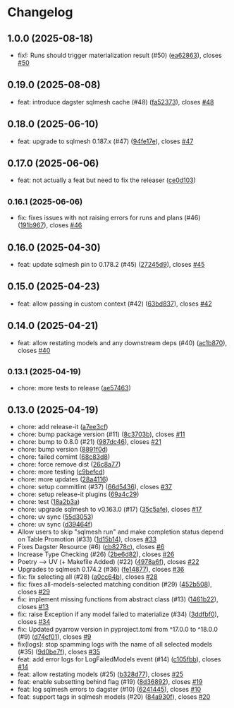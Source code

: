 # Changelog

## 1.0.0 (2025-08-18)

* fix!: Runs should trigger materialization result (#50) ([ea62863](https://github.com/opensource-observer/oso/commit/ea62863)), closes [#50](https://github.com/opensource-observer/oso/issues/50)

## 0.19.0 (2025-08-08)

* feat: introduce dagster sqlmesh cache (#48) ([fa52373](https://github.com/opensource-observer/oso/commit/fa52373)), closes [#48](https://github.com/opensource-observer/oso/issues/48)

## 0.18.0 (2025-06-10)

* feat: upgrade to sqlmesh 0.187.x (#47) ([94fe17e](https://github.com/opensource-observer/oso/commit/94fe17e)), closes [#47](https://github.com/opensource-observer/oso/issues/47)

## 0.17.0 (2025-06-06)

* feat: not actually a feat but need to fix the releaser ([ce0d103](https://github.com/opensource-observer/oso/commit/ce0d103))

## <small>0.16.1 (2025-06-06)</small>

* fix: fixes issues with not raising errors for runs and plans (#46) ([191b967](https://github.com/opensource-observer/oso/commit/191b967)), closes [#46](https://github.com/opensource-observer/oso/issues/46)

## 0.16.0 (2025-04-30)

* feat: update sqlmesh pin to 0.178.2 (#45) ([27245d9](https://github.com/opensource-observer/oso/commit/27245d9)), closes [#45](https://github.com/opensource-observer/oso/issues/45)

## 0.15.0 (2025-04-23)

* feat: allow passing in custom context (#42) ([63bd837](https://github.com/opensource-observer/oso/commit/63bd837)), closes [#42](https://github.com/opensource-observer/oso/issues/42)

## 0.14.0 (2025-04-21)

* feat: allow restating models and any downstream deps (#40) ([ac1b870](https://github.com/opensource-observer/oso/commit/ac1b870)), closes [#40](https://github.com/opensource-observer/oso/issues/40)

## <small>0.13.1 (2025-04-19)</small>

* chore: more tests to release ([ae57463](https://github.com/opensource-observer/oso/commit/ae57463))

## 0.13.0 (2025-04-19)

* chore: add release-it ([a7ee3cf](https://github.com/opensource-observer/oso/commit/a7ee3cf))
* chore: bump package version (#11) ([8c3703b](https://github.com/opensource-observer/oso/commit/8c3703b)), closes [#11](https://github.com/opensource-observer/oso/issues/11)
* chore: bump to 0.8.0 (#21) ([987dc46](https://github.com/opensource-observer/oso/commit/987dc46)), closes [#21](https://github.com/opensource-observer/oso/issues/21)
* chore: bump version ([8891f0d](https://github.com/opensource-observer/oso/commit/8891f0d))
* chore: failed comimt ([68c83d8](https://github.com/opensource-observer/oso/commit/68c83d8))
* chore: force remove dist ([26c8a77](https://github.com/opensource-observer/oso/commit/26c8a77))
* chore: more testing ([c9befcd](https://github.com/opensource-observer/oso/commit/c9befcd))
* chore: more updates ([28a4116](https://github.com/opensource-observer/oso/commit/28a4116))
* chore: setup commitlint (#37) ([66d5436](https://github.com/opensource-observer/oso/commit/66d5436)), closes [#37](https://github.com/opensource-observer/oso/issues/37)
* chore: setup release-it plugins ([69a4c29](https://github.com/opensource-observer/oso/commit/69a4c29))
* chore: test ([18a2b3a](https://github.com/opensource-observer/oso/commit/18a2b3a))
* chore: upgrade sqlmesh to v0.163.0 (#17) ([35c5afe](https://github.com/opensource-observer/oso/commit/35c5afe)), closes [#17](https://github.com/opensource-observer/oso/issues/17)
* chore: uv sync ([55d3053](https://github.com/opensource-observer/oso/commit/55d3053))
* chore: uv sync ([d39464f](https://github.com/opensource-observer/oso/commit/d39464f))
* Allow users to skip "sqlmesh run" and make completion status depend on Table Promotion (#33) ([1d15b14](https://github.com/opensource-observer/oso/commit/1d15b14)), closes [#33](https://github.com/opensource-observer/oso/issues/33)
* Fixes Dagster Resource (#6) ([cb8278c](https://github.com/opensource-observer/oso/commit/cb8278c)), closes [#6](https://github.com/opensource-observer/oso/issues/6)
* Increase Type Checking (#26) ([2be6d82](https://github.com/opensource-observer/oso/commit/2be6d82)), closes [#26](https://github.com/opensource-observer/oso/issues/26)
* Poetry --> UV (+ Makefile Added) (#22) ([4978a6f](https://github.com/opensource-observer/oso/commit/4978a6f)), closes [#22](https://github.com/opensource-observer/oso/issues/22)
* Upgrades to sqlmesh 0.174.2 (#36) ([fe14877](https://github.com/opensource-observer/oso/commit/fe14877)), closes [#36](https://github.com/opensource-observer/oso/issues/36)
* fix: fix selecting all (#28) ([a0cc64b](https://github.com/opensource-observer/oso/commit/a0cc64b)), closes [#28](https://github.com/opensource-observer/oso/issues/28)
* fix: fixes all-models-selected matching condition (#29) ([452b508](https://github.com/opensource-observer/oso/commit/452b508)), closes [#29](https://github.com/opensource-observer/oso/issues/29)
* fix: implement missing functions from abstract class (#13) ([1461b22](https://github.com/opensource-observer/oso/commit/1461b22)), closes [#13](https://github.com/opensource-observer/oso/issues/13)
* fix: raise Exception if any model failed to materialize (#34) ([3ddfbf0](https://github.com/opensource-observer/oso/commit/3ddfbf0)), closes [#34](https://github.com/opensource-observer/oso/issues/34)
* fix: Updated pyarrow version in pyproject.toml from ^17.0.0 to ^18.0.0 (#9) ([d74cf01](https://github.com/opensource-observer/oso/commit/d74cf01)), closes [#9](https://github.com/opensource-observer/oso/issues/9)
* fix(logs): stop spamming logs with the name of all selected models (#35) ([9d0be7f](https://github.com/opensource-observer/oso/commit/9d0be7f)), closes [#35](https://github.com/opensource-observer/oso/issues/35)
* feat: add error logs for LogFailedModels event (#14) ([c105fbb](https://github.com/opensource-observer/oso/commit/c105fbb)), closes [#14](https://github.com/opensource-observer/oso/issues/14)
* feat: allow restating models (#25) ([b328d77](https://github.com/opensource-observer/oso/commit/b328d77)), closes [#25](https://github.com/opensource-observer/oso/issues/25)
* feat: enable subsetting behind flag (#19) ([8d36892](https://github.com/opensource-observer/oso/commit/8d36892)), closes [#19](https://github.com/opensource-observer/oso/issues/19)
* feat: log sqlmesh errors to dagster (#10) ([6241445](https://github.com/opensource-observer/oso/commit/6241445)), closes [#10](https://github.com/opensource-observer/oso/issues/10)
* feat: support tags in sqlmesh models (#20) ([84a930f](https://github.com/opensource-observer/oso/commit/84a930f)), closes [#20](https://github.com/opensource-observer/oso/issues/20)
